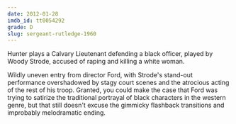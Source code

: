 ```yaml
---
date: 2012-01-28
imdb_id: tt0054292
grade: D
slug: sergeant-rutledge-1960
---
```


Hunter plays a Calvary Lieutenant defending a black officer, played by Woody Strode, accused of raping and killing a white woman.

Wildly uneven entry from director Ford, with Strode's stand-out performance overshadowed by stagy court scenes and the atrocious acting of the rest of his troop. Granted, you could make the case that Ford was trying to satirize the traditional portrayal of black characters in the western genre, but that still doesn't excuse the gimmicky flashback transitions and improbably melodramatic ending.
